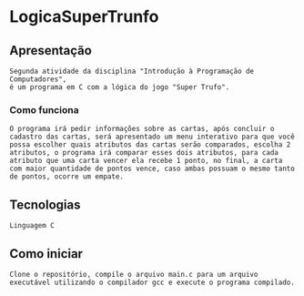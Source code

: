 # LogicaSuperTrunfo

## Apresentação

    Segunda atividade da disciplina "Introdução à Programação de Computadores",
    é um programa em C com a lógica do jogo "Super Trufo".

### Como funciona

    O programa irá pedir informações sobre as cartas, após concluir o cadastro das cartas, será apresentado um menu interativo para que você possa escolher quais atributos das cartas serão comparados, escolha 2 atributos, o programa irá comparar esses dois atributos, para cada atributo que uma carta vencer ela recebe 1 ponto, no final, a carta com maior quantidade de pontos vence, caso ambas possuam o mesmo tanto de pontos, ocorre um empate.

## Tecnologias

    Linguagem C

## Como iniciar

    Clone o repositório, compile o arquivo main.c para um arquivo executável utilizando o compilador gcc e execute o programa compilado.
